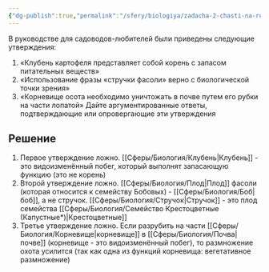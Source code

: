 ```yaml
---
{"dg-publish":true,"permalink":"/sfery/biologiya/zadacha-2-chasti-na-rukovodstvo-dlya-sadovodov-lyubitelej/","tags":["Ботаника"]}
---
```


В руководстве для садоводов-любителей были приведены следующие утверждения: 
1. «Клубень картофеля представляет собой корень с запасом питательных веществ» 
2. «Использование фразы «стручки фасоли» верно с биологической точки зрения»
3. «Корневище осота необходимо уничтожать в почве путем его рубки на части лопатой»
Дайте аргументированные ответы, подтверждающие или опровергающие эти утверждения
## Решение 
1. Первое утверждение ложно. [[Сферы/Биология/Клубень\|Клубень]] - это видоизменённый побег, который выполнят запасающую функцию (это не корень)
2. Второй утверждение ложно. [[Сферы/Биология/Плод\|Плод]] фасоли (которая относится к семейству Бобовых) - [[Сферы/Биология/Боб\|боб]], а не стручок. [[Сферы/Биология/Стручок\|Стручок]] - это плод семейства [[Сферы/Биология/Семейство Крестоцветные (Капустные*)\|Крестоцветные]]
3. Третье утверждение ложно. Если разрубить на части [[Сферы/Биология/Корневище\|корневище]] в [[Сферы/Биология/Почва\|почве]] (корневище - это видоизменённый побег), то размножение охота усилится (так как одна из функций корневища: вегетативное размножение)